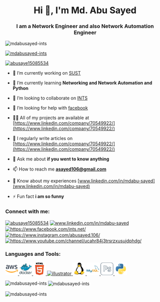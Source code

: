 <h1 align="center">Hi 👋, I'm Md. Abu Sayed</h1>
<h3 align="center">I am a Network Engineer and also Network Automation Engineer</h3>

<p align="left"> <img src="https://komarev.com/ghpvc/?username=mdabusayed-ints&label=Profile%20views&color=0e75b6&style=flat" alt="mdabusayed-ints" /> </p>

<p align="left"> <a href="https://github.com/ryo-ma/github-profile-trophy"><img src="https://github-profile-trophy.vercel.app/?username=mdabusayed-ints" alt="mdabusayed-ints" /></a> </p>

<p align="left"> <a href="https://twitter.com/abusaye15085534" target="blank"><img src="https://img.shields.io/twitter/follow/abusaye15085534?logo=twitter&style=for-the-badge" alt="abusaye15085534" /></a> </p>

- 🔭 I’m currently working on [SUST](https://www.sust.edu/)

- 🌱 I’m currently learning **Networking and Network Automation and Python**

- 👯 I’m looking to collaborate on [INTS](https://www.facebook.com/pg/ints.net/)

- 🤝 I’m looking for help with [facebook](https://www.facebook.com/pg)

- 👨‍💻 All of my projects are available at [https://www.linkedin.com/company/70549922/](https://www.linkedin.com/company/70549922/)

- 📝 I regularly write articles on [https://www.linkedin.com/company/70549922/](https://www.linkedin.com/company/70549922/)

- 💬 Ask me about **if you went to know anything**

- 📫 How to reach me **asayed106@gmail.com**

- 📄 Know about my experiences [www.linkedin.com/in/mdabu-sayed](www.linkedin.com/in/mdabu-sayed)

- ⚡ Fun fact **i am so funny**

<h3 align="left">Connect with me:</h3>
<p align="left">
<a href="https://twitter.com/abusaye15085534" target="blank"><img align="center" src="https://cdn.jsdelivr.net/npm/simple-icons@3.0.1/icons/twitter.svg" alt="abusaye15085534" height="30" width="40" /></a>
<a href="https://linkedin.com/in/www.linkedin.com/in/mdabu-sayed" target="blank"><img align="center" src="https://cdn.jsdelivr.net/npm/simple-icons@3.0.1/icons/linkedin.svg" alt="www.linkedin.com/in/mdabu-sayed" height="30" width="40" /></a>
<a href="https://fb.com/https://www.facebook.com/ints.net/" target="blank"><img align="center" src="https://cdn.jsdelivr.net/npm/simple-icons@3.0.1/icons/facebook.svg" alt="https://www.facebook.com/ints.net/" height="30" width="40" /></a>
<a href="https://instagram.com/https://www.instagram.com/abusayed.106/" target="blank"><img align="center" src="https://cdn.jsdelivr.net/npm/simple-icons@3.0.1/icons/instagram.svg" alt="https://www.instagram.com/abusayed.106/" height="30" width="40" /></a>
<a href="https://www.youtube.com/c/https://www.youtube.com/channel/ucahr84j3trsrzxusujdphdg/" target="blank"><img align="center" src="https://cdn.jsdelivr.net/npm/simple-icons@3.0.1/icons/youtube.svg" alt="https://www.youtube.com/channel/ucahr84j3trsrzxusujdphdg/" height="30" width="40" /></a>
</p>

<h3 align="left">Languages and Tools:</h3>
<p align="left"> <a href="https://aws.amazon.com" target="_blank"> <img src="https://raw.githubusercontent.com/devicons/devicon/master/icons/amazonwebservices/amazonwebservices-original-wordmark.svg" alt="aws" width="40" height="40"/> </a> <a href="https://www.docker.com/" target="_blank"> <img src="https://raw.githubusercontent.com/devicons/devicon/master/icons/docker/docker-original-wordmark.svg" alt="docker" width="40" height="40"/> </a> <a href="https://www.w3.org/html/" target="_blank"> <img src="https://raw.githubusercontent.com/devicons/devicon/master/icons/html5/html5-original-wordmark.svg" alt="html5" width="40" height="40"/> </a> <a href="https://www.adobe.com/in/products/illustrator.html" target="_blank"> <img src="https://www.vectorlogo.zone/logos/adobe_illustrator/adobe_illustrator-icon.svg" alt="illustrator" width="40" height="40"/> </a> <a href="https://www.linux.org/" target="_blank"> <img src="https://raw.githubusercontent.com/devicons/devicon/master/icons/linux/linux-original.svg" alt="linux" width="40" height="40"/> </a> <a href="https://www.mysql.com/" target="_blank"> <img src="https://raw.githubusercontent.com/devicons/devicon/master/icons/mysql/mysql-original-wordmark.svg" alt="mysql" width="40" height="40"/> </a> <a href="https://www.photoshop.com/en" target="_blank"> <img src="https://raw.githubusercontent.com/devicons/devicon/master/icons/photoshop/photoshop-line.svg" alt="photoshop" width="40" height="40"/> </a> <a href="https://www.python.org" target="_blank"> <img src="https://raw.githubusercontent.com/devicons/devicon/master/icons/python/python-original.svg" alt="python" width="40" height="40"/> </a> </p>

<p><img align="left" src="https://github-readme-stats.vercel.app/api/top-langs?username=mdabusayed-ints&show_icons=true&locale=en&layout=compact" alt="mdabusayed-ints" /></p>

<p>&nbsp;<img align="center" src="https://github-readme-stats.vercel.app/api?username=mdabusayed-ints&show_icons=true&locale=en" alt="mdabusayed-ints" /></p>

<p><img align="center" src="https://github-readme-streak-stats.herokuapp.com/?user=mdabusayed-ints&" alt="mdabusayed-ints" /></p>
